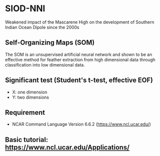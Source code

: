 # SIOD-NNI
Weakened impact of the Mascarene High on the development of Southern Indian Ocean Dipole since the 2000s

## Self-Organizing Maps (SOM)
The SOM is an unsupervised artificial neural network and shown to be an effective method for feather extraction from high dimensional data through classification into low dimensional data.

## Significant test (Student's t-test, effective EOF)

- X: one dimension
- Y: two dimensions

## Requirement

   -  NCAR Command Language Version 6.6.2 (https://www.ncl.ucar.edu/) 
   
## Basic tutorial: https://www.ncl.ucar.edu/Applications/

